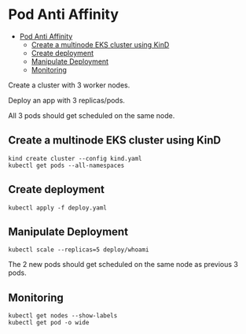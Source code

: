 # Pod Anti Affinity

- [Pod Anti Affinity](#pod-anti-affinity)
  - [Create a multinode EKS cluster using KinD](#create-a-multinode-eks-cluster-using-kind)
  - [Create deployment](#create-deployment)
  - [Manipulate Deployment](#manipulate-deployment)
  - [Monitoring](#monitoring)


Create a cluster with 3 worker nodes.

Deploy an app with 3 replicas/pods.

All 3 pods should get scheduled on the same node.

## Create a multinode EKS cluster using KinD

```
kind create cluster --config kind.yaml
kubectl get pods --all-namespaces
```

## Create deployment

```
kubectl apply -f deploy.yaml
```

## Manipulate Deployment

```
kubectl scale --replicas=5 deploy/whoami
```
The 2 new pods should get scheduled on the same node as previous 3 pods.

## Monitoring

```
kubectl get nodes --show-labels
kubectl get pod -o wide
```